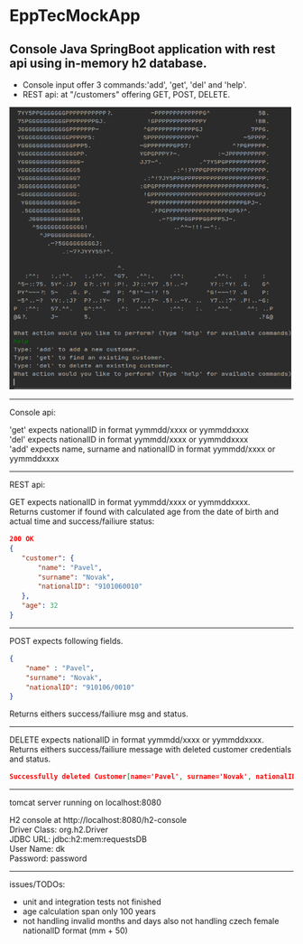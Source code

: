 # EppTecMockApp

Console Java SpringBoot application with rest api using in-memory h2 database.
---------------------------------------------------------------------------------

- Console input offer 3 commands:'add', 'get', 'del' and 'help'.  
- REST api: at "/customers" offering GET, POST, DELETE.  
<div align="Left">
    <img src="/consoleGUI.png" width="500px" height="500px"</img> 
</div>

---------------------------------------------------------------------------------
Console api:

'get' expects nationalID in format yymmdd/xxxx or yymmddxxxx  
'del' expects nationalID in format yymmdd/xxxx or yymmddxxxx  
'add' expects name, surname and nationalID in format yymmdd/xxxx or yymmddxxxx  

---------------------------------------------------------------------------------
REST api:  

GET expects nationalID in format yymmdd/xxxx or yymmddxxxx.  
  Returns customer if found with calculated age from the date of birth and actual time and success/failiure status:  
 ```json
200 OK  
{  
    "customer": {  
        "name": "Pavel",  
        "surname": "Novak",  
        "nationalID": "9101060010"  
    },  
    "age": 32  
}  
```
------------------------------------

POST expects following fields.  

```json
{  
    "name" : "Pavel",  
    "surname": "Novak",  
    "nationalID": "910106/0010"  
}  
```
  Returns eithers success/failiure msg and status. 

------------------------------------
 
 DELETE expects nationalID in format yymmdd/xxxx or yymmddxxxx.  
   Returns eithers success/failiure message with deleted customer credentials and status. 
 
 ```json
 Successfully deleted Customer[name='Pavel', surname='Novak', nationalID=9101060010]  
  ```    

---------------------------------------------------------------------------------

tomcat server running on localhost:8080  

H2 console at http://localhost:8080/h2-console  
Driver Class: org.h2.Driver  
JDBC URL: jdbc:h2:mem:requestsDB  
User Name: dk  
Password: password  

---------------------------------------------------------------------------------

issues/TODOs:  
- unit and integration tests not finished  
- age calculation span only 100 years  
- not handling invalid months and days also not handling czech female nationalID format (mm + 50)  
